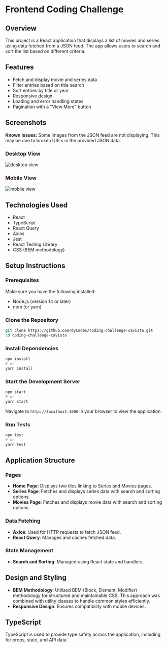 # Frontend Coding Challenge

## Overview

This project is a React application that displays a list of movies and series using data fetched from a JSON feed. The app allows users to search and sort the list based on different criteria.

## Features

- Fetch and display movie and series data
- Filter entries based on title search
- Sort entries by title or year
- Responsive design
- Loading and error handling states
- Pagination with a "View More" button

## Screenshots

**Known Issues:** Some images from the JSON feed are not displaying. This may be due to broken URLs in the provided JSON data.

### Desktop View

![desktop view](https://github.com/user-attachments/assets/63921481-993d-4c11-94b7-f8bfa61c4148)

### Mobile View

<img src="https://github.com/user-attachments/assets/ccb793e0-ef02-400a-af6e-0fe847a5a9b9" alt="mobile view" style="max-width: 420px;">

## Technologies Used

- React
- TypeScript
- React Query
- Axios
- Jest
- React Testing Library
- CSS (BEM methodology)

## Setup Instructions

### Prerequisites

Make sure you have the following installed:

- Node.js (version 14 or later)
- npm (or yarn)

### Clone the Repository

```bash
git clone https://github.com/dyCodes/coding-challenge-cavista.git
cd coding-challenge-cavista
```

### Install Dependencies

```bash
npm install
# or
yarn install
```

### Start the Development Server

```bash
npm start
# or
yarn start
```

Navigate to `http://localhost:3000` in your browser to view the application.

### Run Tests

```bash
npm test
# or
yarn test
```

## Application Structure

### Pages

- **Home Page**: Displays two tiles linking to Series and Movies pages.
- **Series Page**: Fetches and displays series data with search and sorting options.
- **Movies Page**: Fetches and displays movie data with search and sorting options.

### Data Fetching

- **Axios**: Used for HTTP requests to fetch JSON feed.
- **React Query**: Manages and caches fetched data.

### State Management

- **Search and Sorting**: Managed using React state and handlers.

## Design and Styling

- **BEM Methodology**: Utilized BEM (Block, Element, Modifier) methodology for structured and maintainable CSS. This approach was combined with utility classes to handle common styles efficiently.
- **Responsive Design**: Ensures compatibility with mobile devices.

## TypeScript

TypeScript is used to provide type safety across the application, including for props, state, and API data.
